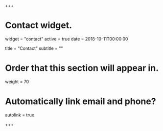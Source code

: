 +++
# Contact widget.
widget = "contact"
active = true
date = 2018-10-11T00:00:00

title = "Contact"
subtitle = ""

# Order that this section will appear in.
weight = 70

# Automatically link email and phone?
autolink = true

+++


